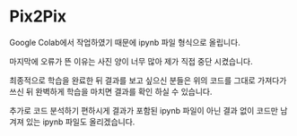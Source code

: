 # Pix2Pix
Google Colab에서 작업하였기 때문에 ipynb 파일 형식으로 올립니다.


마지막에 오류가 뜬 이유는 사진 양이 너무 많아 제가 직접 중단 시켰습니다.


최종적으로 학습을 완료한 뒤 결과를 보고 싶으신 분들은 위의 코드를 그대로 가져다가 쓰신 뒤 완벽하게 학습을 마치면 결과를 확인 하실 수 있습니다.


추가로 코드 분석하기 편하시게 결과가 포함된 ipynb 파일이 아닌 결과 없이 코드만 남겨져 있는 ipynb 파일도 올리겠습니다.
